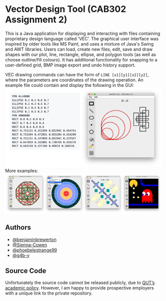# Vector Design Tool (CAB302 Assignment 2)
This is a Java application for displaying and interacting with files containing proprietary design                                                                                                                                                                                                                                                           language called ‘VEC’. The graphical user interface was inspired by older tools like MS Paint, and uses a mixture of Java's Swing and AWT libraries. Users can load, create new files, edit, save and draw shapes with our plot, line, rectangle, ellipse, and polygon tools (as well as choose outline/fill colours). It has additional functionality for snapping to a user-defined grid, BMP image export and undo history support.


VEC drawing commands can have the form of `LINE [x1][y1][x2][y2]`, where the parameters are coordinates of the drawing operation. An example file could contain and display the following in the GUI:
![Vector Drawing Tool Example 1](finishedProduct/example1.png)
More examples:
![Vector Drawing Tool Examples](finishedProduct/examples.png)

## Authors
- [@benjaminbrewerton](https://github.com/benjaminbrewerton)
- [@Sienna-Cowen](https://github.com/Sienna-Cowen) 
- [@phoebelestrange99](https://github.com/phoebelestrange99)
- [@g4b-y](https://github.com/g4b-y)

## Source Code
Unfortunately the source code cannot be released publicly, due to [QUT’s academic policy](http://www.mopp.qut.edu.au/C/C_05_03.jsp#C_05_03.06.mdoc). However, I am happy to provide prospective employers with a unique link to the private repository.
